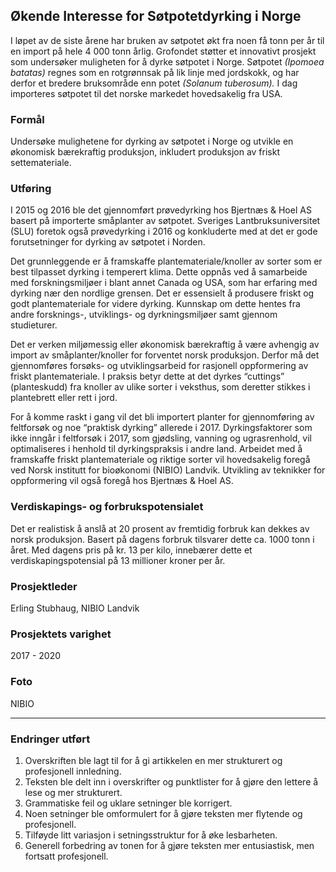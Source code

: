 ## Økende Interesse for Søtpotetdyrking i Norge

I løpet av de siste årene har bruken av søtpotet økt fra noen få tonn per år til en import på hele 4 000 tonn årlig. Grofondet støtter et innovativt prosjekt som undersøker muligheten for å dyrke søtpotet i Norge. Søtpotet _(Ipomoea batatas)_ regnes som en rotgrønnsak på lik linje med jordskokk, og har derfor et bredere bruksområde enn potet _(Solanum tuberosum)._ I dag importeres søtpotet til det norske markedet hovedsakelig fra USA.

### Formål

Undersøke mulighetene for dyrking av søtpotet i Norge og utvikle en økonomisk bærekraftig produksjon, inkludert produksjon av friskt settemateriale.

### Utføring

I 2015 og 2016 ble det gjennomført prøvedyrking hos Bjertnæs & Hoel AS basert på importerte småplanter av søtpotet. Sveriges Lantbruksuniversitet (SLU) foretok også prøvedyrking i 2016 og konkluderte med at det er gode forutsetninger for dyrking av søtpotet i Norden.

Det grunnleggende er å framskaffe plantemateriale/knoller av sorter som er best tilpasset dyrking i temperert klima. Dette oppnås ved å samarbeide med forskningsmiljøer i blant annet Canada og USA, som har erfaring med dyrking nær den nordlige grensen. Det er essensielt å produsere friskt og godt plantemateriale for videre dyrking. Kunnskap om dette hentes fra andre forsknings-, utviklings- og dyrkningsmiljøer samt gjennom studieturer.

Det er verken miljømessig eller økonomisk bærekraftig å være avhengig av import av småplanter/knoller for forventet norsk produksjon. Derfor må det gjennomføres forsøks- og utviklingsarbeid for rasjonell oppformering av friskt plantemateriale. I praksis betyr dette at det dyrkes “cuttings” (planteskudd) fra knoller av ulike sorter i veksthus, som deretter stikkes i plantebrett eller rett i jord.

For å komme raskt i gang vil det bli importert planter for gjennomføring av feltforsøk og noe “praktisk dyrking” allerede i 2017. Dyrkingsfaktorer som ikke inngår i feltforsøk i 2017, som gjødsling, vanning og ugrasrenhold, vil optimaliseres i henhold til dyrkingspraksis i andre land. Arbeidet med å framskaffe friskt plantemateriale og riktige sorter vil hovedsakelig foregå ved Norsk institutt for bioøkonomi (NIBIO) Landvik. Utvikling av teknikker for oppformering vil også foregå hos Bjertnæs & Hoel AS.

### Verdiskapings- og forbrukspotensialet

Det er realistisk å anslå at 20 prosent av fremtidig forbruk kan dekkes av norsk produksjon. Basert på dagens forbruk tilsvarer dette ca. 1000 tonn i året. Med dagens pris på kr. 13 per kilo, innebærer dette et verdiskapingspotensial på 13 millioner kroner per år.

### Prosjektleder

Erling Stubhaug, NIBIO Landvik

### Prosjektets varighet

2017 - 2020

### Foto

NIBIO

---

### Endringer utført

1. Overskriften ble lagt til for å gi artikkelen en mer strukturert og profesjonell innledning.
2. Teksten ble delt inn i overskrifter og punktlister for å gjøre den lettere å lese og mer strukturert.
3. Grammatiske feil og uklare setninger ble korrigert.
4. Noen setninger ble omformulert for å gjøre teksten mer flytende og profesjonell.
5. Tilføyde litt variasjon i setningsstruktur for å øke lesbarheten.
6. Generell forbedring av tonen for å gjøre teksten mer entusiastisk, men fortsatt profesjonell.